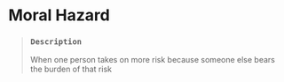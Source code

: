 # Moral Hazard

> ### `Description`
>
> When one person takes on more risk because someone else bears the burden of that risk
